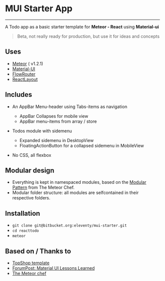 # MUI Starter App
----------------------------------------

A Todo app as a basic starter template for __Meteor - React__ using __Material-ui__
> Beta, not really ready for production, but use it for ideas and concepts

## Uses
* [Meteor](https://www.meteor.com/) ( v1.2.1)
* [Material-UI](http://www.material-ui.com/)
* [FlowRouter](https://github.com/kadirahq/flow-router/)
* [ReactLayout](https://github.com/kadirahq/meteor-react-layout/)

## Includes
* An AppBar Menu-header using Tabs-items as navigation
  * AppBar Collapses for mobile view
  * AppBar menu-items from array / store

* Todos module with sidemenu
  * Expanded sidemenu in DesktopView
  * FloatingActionButton for a collapsed sidemenu in MobileView
* No CSS, all flexbox

## Modular design
* Everything is kept in namespaced modules, based on the [Modular Pattern](https://themeteorchef.com/snippets/using-the-module-pattern-with-meteor/) from The Meteor Chef.
* Modular folder structure: all modules are selfcontained in their respective folders.

## Installation
* `git clone git@bitbucket.org:eleventy/mui-starter.git`
* `cd reacttodo`
* `meteor`

## Based on / Thanks to
* [TopShop template](https://github.com/codterpin/top-shop)
* [ForumPost: Material UI Lessons Learned](https://forums.meteor.com/t/material-ui-lessons-learned/15091)
* [The Meteor chef](https://themeteorchef.com)

